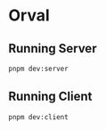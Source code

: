 # Orval

## Running Server

```bash
pnpm dev:server
```

## Running Client

```bash
pnpm dev:client
```
